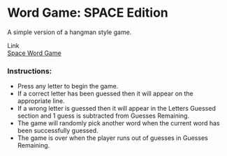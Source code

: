 # Word Game:  SPACE Edition
A simple version of a hangman style game.

Link  
[Space Word Game](https://juliedavison.github.io/Word-Game/)

### Instructions:

* Press any letter to begin the game.  
* If a correct letter has been guessed then it will appear on the appropriate line.  
* If a wrong letter is guessed then it will appear in the Letters Guessed section and 1 guess is subtracted from Guesses Remaining.
* The game will randomly pick another word when the current word has been successfully guessed.
* The game is over when the player runs out of guesses in Guesses Remaining.

